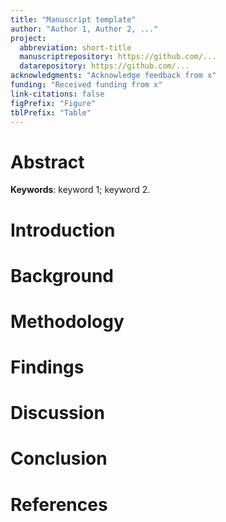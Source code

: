 ```yaml
---
title: "Manuscript template"
author: "Author 1, Author 2, ..."
project:
  abbreviation: short-title
  manuscriptrepository: https://github.com/...
  datarepository: https://github.com/...
acknowledgments: "Acknowledge feedback from x"
funding: "Received funding from x"
link-citations: false
figPrefix: "Figure"
tblPrefix: "Table"
---
```


# Abstract

**Keywords**: keyword 1; keyword 2.

# Introduction

# Background

# Methodology

# Findings

# Discussion

# Conclusion

# References
